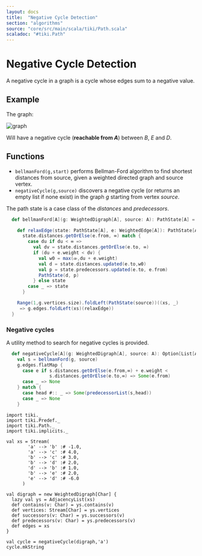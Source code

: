 ```yaml
---
layout: docs 
title:  "Negative Cycle Detection"
section: "algorithms"
source: "core/src/main/scala/tiki/Path.scala"
scaladoc: "#tiki.Path"
---
```

# Negative Cycle Detection

A negative cycle in a graph is a cycle whose edges sum to a negative value.

## Example
The graph:

![graph](https://raw.github.com/lewismj/tiki/master/docs/src/main/resources/microsite/img/negativeCycle.png)

Will have a negative cycle (**reachable from _A_**) between _B_, _E_ and _D_.

## Functions

-  `bellmanFord(g,start)` performs Bellman-Ford algorithm to find shortest distances from source,
given a weighted directed graph and source vertex.
- `negativeCycle(g,source)` discovers a negative cycle (or returns an empty list if none exist) in the graph
 _g_ starting from vertex _source_.


The path state is a case class of the _distances_ and _predecessors_.

```scala
  def bellmanFord[A](g: WeightedDigraph[A], source: A): PathState[A] = {

    def relaxEdge(state: PathState[A], e: WeightedEdge[A]): PathState[A] =
      state.distances.getOrElse(e.from, ∞) match {
        case du if du < ∞ =>
          val dv = state.distances.getOrElse(e.to, ∞)
          if (du + e.weight < dv) {
            val w0 = max(⧞,du + e.weight)
            val d = state.distances.updated(e.to,w0)
            val p = state.predecessors.updated(e.to, e.from)
            PathState(d, p)
          } else state
        case _ => state
      }

    Range(1,g.vertices.size).foldLeft(PathState(source))((xs, _)
     => g.edges.foldLeft(xs)(relaxEdge))
  }
```


### Negative cycles

A utility method to search for negative cycles is provided.

```scala
  def negativeCycle[A](g: WeightedDigraph[A], source: A): Option[List[A]] = {
    val s = bellmanFord(g, source)
    g.edges.flatMap {
      case e if s.distances.getOrElse(e.from,∞) + e.weight <
                s.distances.getOrElse(e.to,∞) => Some(e.from)
      case _ => None
    } match {
      case head #:: _ => Some(predecessorList(s,head))
      case _ => None
    }
```

```tut
import tiki._
import tiki.Predef._
import tiki.Path._
import tiki.implicits._

val xs = Stream(
        'a' --> 'b' :# -1.0,
        'a' --> 'c' :# 4.0,
        'b' --> 'c' :# 3.0,
        'b' --> 'd' :# 2.0,
        'd' --> 'b' :# 1.0,
        'b' --> 'e' :# 2.0,
        'e' --> 'd' :# -6.0
      )

val digraph = new WeightedDigraph[Char] {
  lazy val ys = AdjacencyList(xs)
  def contains(v: Char) = ys.contains(v)
  def vertices: Stream[Char] = ys.vertices
  def successors(v: Char) = ys.successors(v)
  def predecessors(v: Char) = ys.predecessors(v)
  def edges = xs
}

val cycle = negativeCycle(digraph,'a')
cycle.mkString
```